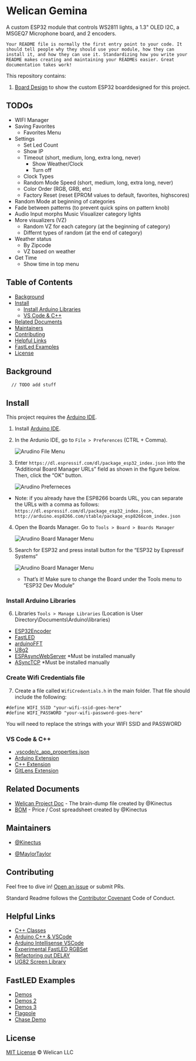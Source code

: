 # Welican Gemina

A custom ESP32 module that controls WS2811 lights, a 1.3" OLED I2C, a MSGEQ7 Microphone board, and 2 encoders.

```
Your README file is normally the first entry point to your code. It should tell people why they should use your module, how they can install it, and how they can use it. Standardizing how you write your README makes creating and maintaining your READMEs easier. Great documentation takes work!
```

This repository contains:

1. [Board Design](BOARD_DESIGN.md) to show the custom ESP32 boarddesigned for this project.

## TODOs

- WIFI Manager
- Saving Favorites
  - Favorites Menu
- Settings
  - Set Led Count
  - Show IP
  - Timeout (short, medium, long, extra long, never)
    - Show Weather/Clock
    - Turn off
  - Clock Types
  - Random Mode Speed (short, medium, long, extra long, never)
  - Color Order (RGB, GRB, etc)
  - Factory Reset (reset EPROM values to default, favorites, highscores)
- Random Mode at beginning of categories
- Fade between patterns (to prevent quick spins on pattern knob)
- Audio Input morphs Music Visualizer category lights
- More visualizers (VZ)
  - Random VZ for each category (at the beginning of category)
  - Differnt types of random (at the end of category)
- Weather status
  - By Zipcode
  - VZ based on weather
- Get Time
  - Show time in top menu


## Table of Contents

- [Background](#background)
- [Install](#install)
  - [Install Arduino Libraries](#install-arduino-libraries)
  - [VS Code & C++](#vs-code-&-c++)
- [Related Documents](#related-documents)
- [Maintainers](#maintainers)
- [Contributing](#contributing)
- [Helpful Links](#helpful-links)
- [FastLed Examples](#fastled-examples)
- [License](#license)

## Background
```
  // TODO add stuff
```
## Install

This project requires the [Arduino IDE](https://www.arduino.cc/en/Main/Software).

1. Install [Arduino IDE](https://www.arduino.cc/en/Main/Software).
2. In the Ardunio IDE, go to `File > Preferences` (CTRL + Comma).
    
    ![Arudino File Menu](/images/docs/Arduino_File_Menu.png)

3. Enter `https://dl.espressif.com/dl/package_esp32_index.json` into the “Additional Board Manager URLs” field as shown in the figure below. Then, click the “OK” button.

    ![Arudino Preferneces](/images/docs/Arduino_Preferences.png)

  - Note: if you already have the ESP8266 boards URL, you can separate the URLs with a comma as follows:
  `https://dl.espressif.com/dl/package_esp32_index.json, http://arduino.esp8266.com/stable/package_esp8266com_index.json`

4. Open the Boards Manager. Go to `Tools > Board > Boards Manager`

    ![Arudino Board Manager Menu](/images/docs/Arduino_Board_Manager_Menu.png)

5. Search for ESP32 and press install button for the “ESP32 by Espressif Systems“

    ![Arudino Board Manager Menu](/images/docs/Arduino_Board_Manager_esp32.png)

    - That’s it! Make sure to change the Board under the Tools menu to “ESP32 Dev Module”

### Install Arduino Libraries

6. Libraries `Tools > Manage Libraries` (Location is User Directory\Documents\Arduino\libraries)
  - [ESP32Encoder](https://github.com/madhephaestus/ESP32Encoder)
  - [FastLED](https://github.com/FastLED/FastLED/wiki)
  - [arduinoFFT](https://github.com/kosme/arduinoFFT)
  - [U8g2](https://github.com/olikraus/u8g2/wiki/u8g2reference)
  - [ESPAsyncWebServer](https://github.com/me-no-dev/ESPAsyncWebServer) *Must be installed manually
  - [ASyncTCP](https://github.com/me-no-dev/AsyncTCP) *Must be installed manually

### Create Wifi Credentials file

7. Create a file called `WifiCredentials.h` in the main folder.
That file should include the following:
```
#define WIFI_SSID "your-wifi-ssid-goes-here"
#define WIFI_PASSWORD "your-wifi-password-goes-here"
```

You will need to replace the strings with your WIFI SSID and PASSWORD

### VS Code & C++
  - [.vscode/c_app_properties.json](https://code.visualstudio.com/docs/cpp/customize-default-settings-cpp)
  - [Arduino Extension](https://marketplace.visualstudio.com/items?itemName=vsciot-vscode.vscode-arduino)
  - [C++ Extension](https://marketplace.visualstudio.com/items?itemName=ms-vscode.cpptools)
  - [GitLens Extension](https://marketplace.visualstudio.com/items?itemName=eamodio.gitlens)

## Related Documents

- [Welican Project Doc](https://docs.google.com/document/d/e/2PACX-1vS1qt4seWkiZLkJHX4LD_V3VYEt1su2fU610a7UOJ1a_LkRgppqzjMMRaHVzRj_jQmDRsJIRdGVeDGK/pub) - The brain-dump file created by @Kinectus
- [BOM](https://docs.google.com/spreadsheets/d/1Lj1XwBXrHm5YGtD2jA4sHXP_yh42TAKp-GVNhS_lHCg/edit?usp=sharing) - Price / Cost spreadsheet created by @Kinectus

## Maintainers

  - [@Kinectus](https://github.com/Kineticus/)

  - [@MaylorTaylor](https://github.com/MaylorTaylor/)

## Contributing

Feel free to dive in! [Open an issue](https://github.com/Kineticus/Welican_Gemina/issues/new) or submit PRs.

Standard Readme follows the [Contributor Covenant](http://contributor-covenant.org/version/1/3/0/) Code of Conduct.

## Helpful Links

  - [C++ Classes](https://www.stroustrup.com/C++11FAQ.html#member-init)
  - [Arduino C++ & VSCode](https://learn.sparkfun.com/tutorials/efficient-arduino-programming-with-arduino-cli-and-visual-studio-code/all)
  - [Arduino Intellisense VSCode](https://cuneyt.aliustaoglu.biz/en/enabling-arduino-intellisense-with-visual-studio-code/)
  - [Experimental FastLED RGBSet](https://github.com/FastLED/FastLED/wiki/RGBSet-Reference)
  - [Refactoring out DELAY](https://forum.arduino.cc/index.php?topic=537644.0)
  - [UG82 Screen Library](https://github.com/olikraus/u8g2)

## FastLED Examples

  - [Demos](https://github.com/atuline/FastLED-Demos)
  - [Demos 2](https://github.com/marmilicious/FastLED_examples)
  - [Demos 3](https://www.tweaking4all.com/hardware/arduino/adruino-led-strip-effects/)
  - [Flagpole](https://github.com/chemdoc77/CD77_FastLED_Projects/tree/master/CD77_Flagpole_Project)
  - [Chase Demo](https://github.com/chemdoc77/CD77_FastLED/tree/master/CD77_Chase_Demo)

## License

[MIT License](/LICENSE.md) © Welican LLC
